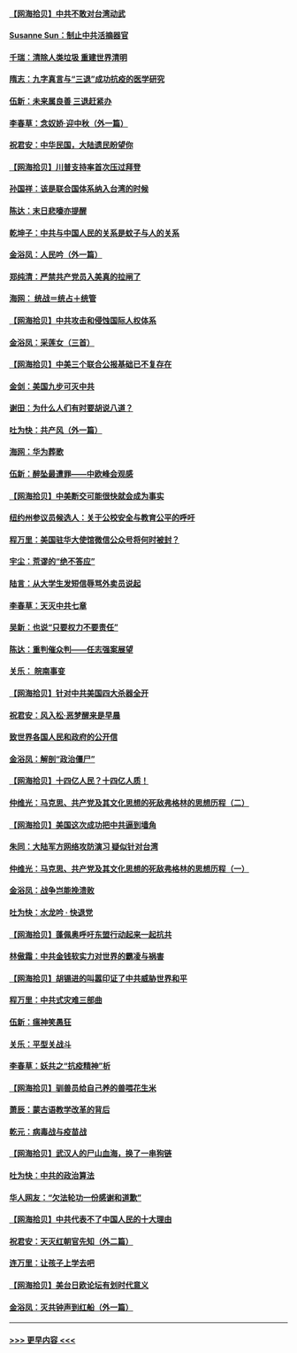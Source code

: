 #### [【网海拾贝】中共不敢对台湾动武](../pages/nsc993/n12421418.md?t=09230802) 
#### [Susanne Sun：制止中共活摘器官](../pages/nsc993/n12419654.md?t=09230802) 
#### [千瑞：清除人类垃圾 重建世界清明](../pages/nsc993/n12419414.md?t=09230802) 
#### [隋志：九字真言与“三退”成功抗疫的医学研究](../pages/nsc993/n12419248.md?t=09230802) 
#### [伍新：未来属良善 三退赶紧办](../pages/nsc993/n12418496.md?t=09230802) 
#### [李春草：念奴娇·迎中秋（外一篇）](../pages/nsc993/n12418465.md?t=09230802) 
#### [祝君安：中华民国，大陆遗民盼望你](../pages/nsc993/n12418089.md?t=09230802) 
#### [【网海拾贝】川普支持率首次压过拜登](../pages/nsc993/n12418050.md?t=09230802) 
#### [孙国祥：该是联合国体系纳入台湾的时候](../pages/nsc993/n12417369.md?t=09230802) 
#### [陈达：末日悲嚎亦提醒](../pages/nsc993/n12416736.md?t=09230802) 
#### [乾坤子：中共与中国人民的关系是蚊子与人的关系](../pages/nsc993/n12416632.md?t=09230802) 
#### [金浴凤：人民吟（外一篇）](../pages/nsc993/n12416567.md?t=09230802) 
#### [郑纯清：严禁共产党员入美真的拉闸了](../pages/nsc993/n12416550.md?t=09230802) 
#### [海网： 统战＝统占＋统管](../pages/nsc993/n12416404.md?t=09230802) 
#### [【网海拾贝】中共攻击和侵蚀国际人权体系](../pages/nsc993/n12416250.md?t=09230802) 
#### [金浴凤：采莲女（三首）](../pages/nsc993/n12415517.md?t=09230802) 
#### [【网海拾贝】中美三个联合公报基础已不复存在](../pages/nsc993/n12415054.md?t=09230802) 
#### [金剑：美国九步可灭中共](../pages/nsc993/n12413183.md?t=09230802) 
#### [谢田：为什么人们有时要胡说八道？](../pages/nsc993/n12411861.md?t=09230802) 
#### [吐为快：共产风（外一篇）](../pages/nsc993/n12411761.md?t=09230802) 
#### [海网：华为葬歌](../pages/nsc993/n12410381.md?t=09230802) 
#### [伍新：醉坠最遭罪——中欧峰会观感](../pages/nsc993/n12410364.md?t=09230802) 
#### [【网海拾贝】中美断交可能很快就会成为事实](../pages/nsc993/n12409495.md?t=09230802) 
#### [纽约州参议员候选人：关于公校安全与教育公平的呼吁](../pages/nsc993/n12409228.md?t=09230802) 
#### [程万里：美国驻华大使馆微信公众号将何时被封？](../pages/nsc993/n12407397.md?t=09230802) 
#### [宇尘：荒谬的“绝不答应”](../pages/nsc993/n12407360.md?t=09230802) 
#### [陆言：从大学生发短信辱骂外卖员说起](../pages/nsc993/n12407285.md?t=09230802) 
#### [李春草：天灭中共七章](../pages/nsc993/n12406988.md?t=09230802) 
#### [吴新：也说“只要权力不要责任”](../pages/nsc993/n12406966.md?t=09230802) 
#### [陈达：重判催众判——任志强案展望](../pages/nsc993/n12404540.md?t=09230802) 
#### [关乐： 皖南事变](../pages/nsc993/n12404288.md?t=09230802) 
#### [【网海拾贝】针对中共美国四大杀器全开](../pages/nsc993/n12404172.md?t=09230802) 
#### [祝君安：风入松‧恶梦醒来是早晨](../pages/nsc993/n12401953.md?t=09230802) 
#### [致世界各国人民和政府的公开信](../pages/nsc993/n12401824.md?t=09230802) 
#### [金浴凤：解剖“政治僵尸”](../pages/nsc993/n12401808.md?t=09230802) 
#### [【网海拾贝】十四亿人民？十四亿人质！](../pages/nsc993/n12401708.md?t=09230802) 
#### [仲维光：马克思、共产党及其文化思想的死敌弗格林的思想历程（二）](../pages/nsc993/n12399107.md?t=09230802) 
#### [【网海拾贝】美国这次成功把中共逼到墙角](../pages/nsc993/n12400173.md?t=09230802) 
#### [朱同：大陆军方网络攻防演习 疑似针对台湾](../pages/nsc993/n12399868.md?t=09230802) 
#### [仲维光：马克思、共产党及其文化思想的死敌弗格林的思想历程（一）](../pages/nsc993/n12398341.md?t=09230802) 
#### [金浴凤：战争岂能挽溃败](../pages/nsc993/n12398855.md?t=09230802) 
#### [吐为快：水龙吟 · 快退党](../pages/nsc993/n12398849.md?t=09230802) 
#### [【网海拾贝】蓬佩奥呼吁东盟行动起来一起抗共](../pages/nsc993/n12398291.md?t=09230802) 
#### [林傲霜：中共金钱软实力对世界的霸凌与祸害](../pages/nsc993/n12397515.md?t=09230802) 
#### [【网海拾贝】胡锡进的叫嚣印证了中共威胁世界和平](../pages/nsc993/n12397455.md?t=09230802) 
#### [程万里：中共式灾难三部曲](../pages/nsc993/n12397106.md?t=09230802) 
#### [伍新：瘟神笑愚狂](../pages/nsc993/n12397052.md?t=09230802) 
#### [关乐：平型关战斗](../pages/nsc993/n12395387.md?t=09230802) 
#### [李春草：妖共之“抗疫精神”析](../pages/nsc993/n12395240.md?t=09230802) 
#### [【网海拾贝】驯兽员给自己养的兽喂花生米](../pages/nsc993/n12393919.md?t=09230802) 
#### [萧辰：蒙古语教学改革的背后](../pages/nsc993/n12393677.md?t=09230802) 
#### [乾元：病毒战与疫苗战](../pages/nsc993/n12393107.md?t=09230802) 
#### [【网海拾贝】武汉人的尸山血海，换了一串狗链](../pages/nsc993/n12393043.md?t=09230802) 
#### [吐为快：中共的政治算法](../pages/nsc993/n12390506.md?t=09230802) 
#### [华人网友：“欠法轮功一份感谢和道歉”](../pages/nsc993/n12390098.md?t=09230802) 
#### [【网海拾贝】中共代表不了中国人民的十大理由](../pages/nsc993/n12388155.md?t=09230802) 
#### [祝君安：天灭红朝官先知（外二篇）](../pages/nsc993/n12387957.md?t=09230802) 
#### [连万里：让孩子上学去吧](../pages/nsc993/n12385309.md?t=09230802) 
#### [【网海拾贝】美台日欧论坛有划时代意义](../pages/nsc993/n12385232.md?t=09230802) 
#### [金浴凤：灭共钟声到红船（外一篇）](../pages/nsc993/n12385154.md?t=09230802) 

----
#### [ >>> 更早内容 <<< ](../indexes/nsc993-earlier.md)
